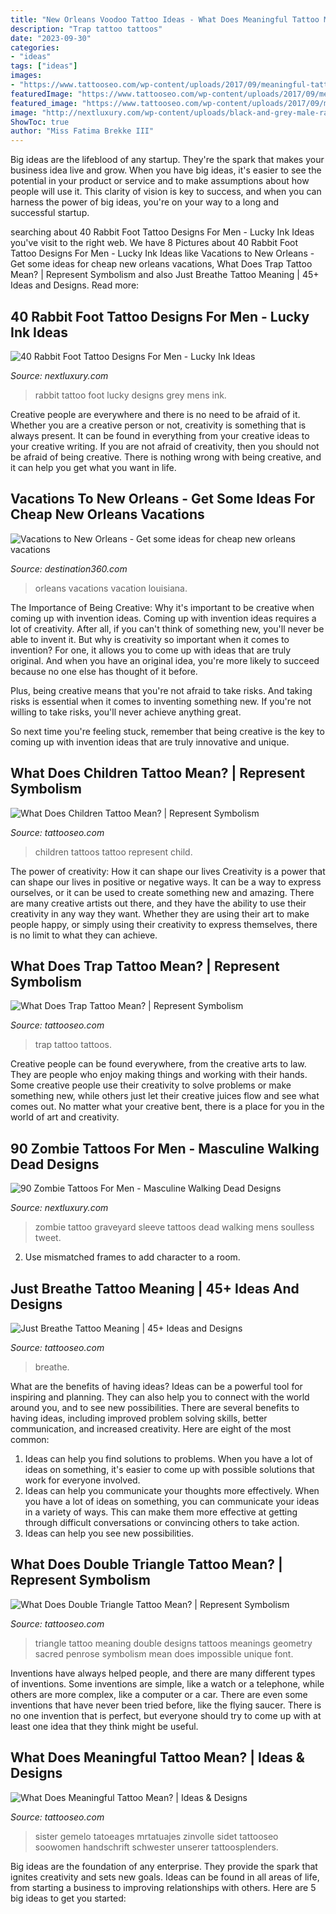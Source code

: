 ```yaml
---
title: "New Orleans Voodoo Tattoo Ideas - What Does Meaningful Tattoo Mean?"
description: "Trap tattoo tattoos"
date: "2023-09-30"
categories:
- "ideas"
tags: ["ideas"]
images:
- "https://www.tattooseo.com/wp-content/uploads/2017/09/meaningful-tattoos-11.jpg"
featuredImage: "https://www.tattooseo.com/wp-content/uploads/2017/09/meaningful-tattoos-11.jpg"
featured_image: "https://www.tattooseo.com/wp-content/uploads/2017/09/meaningful-tattoos-11.jpg"
image: "http://nextluxury.com/wp-content/uploads/black-and-grey-male-rabbit-foot-tattoo-design-inspiration.jpg"
ShowToc: true
author: "Miss Fatima Brekke III"
---
```



Big ideas are the lifeblood of any startup. They're the spark that makes your business idea live and grow. When you have big ideas, it's easier to see the potential in your product or service and to make assumptions about how people will use it. This clarity of vision is key to success, and when you can harness the power of big ideas, you're on your way to a long and successful startup.

	

		
searching about 40 Rabbit Foot Tattoo Designs For Men - Lucky Ink Ideas you've visit to the right web. We have 8 Pictures about 40 Rabbit Foot Tattoo Designs For Men - Lucky Ink Ideas like Vacations to New Orleans - Get some ideas for cheap new orleans vacations, What Does Trap Tattoo Mean? | Represent Symbolism and also Just Breathe Tattoo Meaning | 45+ Ideas and Designs. Read more:
		
    
## 40 Rabbit Foot Tattoo Designs For Men - Lucky Ink Ideas

<img loading=lazy src="http://nextluxury.com/wp-content/uploads/black-and-grey-male-rabbit-foot-tattoo-design-inspiration.jpg" onerror="this.onerror=null;this.src='https://tse3.mm.bing.net/th?id=OIP.tJxScu0quiCjzTanRxASeAHaHa&amp;pid=15.1';" alt="40 Rabbit Foot Tattoo Designs For Men - Lucky Ink Ideas">

_Source: nextluxury.com_

>rabbit tattoo foot lucky designs grey mens ink. 

	

Creative people are everywhere and there is no need to be afraid of it. Whether you are a creative person or not, creativity is something that is always present. It can be found in everything from your creative ideas to your creative writing. If you are not afraid of creativity, then you should not be afraid of being creative. There is nothing wrong with being creative, and it can help you get what you want in life.

    
## Vacations To New Orleans - Get Some Ideas For Cheap New Orleans Vacations

<img loading=lazy src="http://www.destination360.com/north-america/us/louisiana/new-orleans/images/s/new-orleans-vacation.jpg" onerror="this.onerror=null;this.src='https://tse4.mm.bing.net/th?id=OIP.vkZZ_q2dyYXLfgXcPuLptgHaFU&amp;pid=15.1';" alt="Vacations to New Orleans - Get some ideas for cheap new orleans vacations">

_Source: destination360.com_

>orleans vacations vacation louisiana. 

	

The Importance of Being Creative: Why it's important to be creative when coming up with invention ideas.
Coming up with invention ideas requires a lot of creativity. After all, if you can't think of something new, you'll never be able to invent it.
But why is creativity so important when it comes to invention? For one, it allows you to come up with ideas that are truly original. And when you have an original idea, you're more likely to succeed because no one else has thought of it before.

Plus, being creative means that you're not afraid to take risks. And taking risks is essential when it comes to inventing something new. If you're not willing to take risks, you'll never achieve anything great.

So next time you're feeling stuck, remember that being creative is the key to coming up with invention ideas that are truly innovative and unique.

    
## What Does Children Tattoo Mean? | Represent Symbolism

<img loading=lazy src="https://www.tattooseo.com/wp-content/uploads/2018/02/Children-Tattoos-12.jpg" onerror="this.onerror=null;this.src='https://tse3.mm.bing.net/th?id=OIP.ZhMM8pTj3Fp3dZfqUnyMxQAAAA&amp;pid=15.1';" alt="What Does Children Tattoo Mean? | Represent Symbolism">

_Source: tattooseo.com_

>children tattoos tattoo represent child. 

	

The power of creativity: How it can shape our lives
Creativity is a power that can shape our lives in positive or negative ways. It can be a way to express ourselves, or it can be used to create something new and amazing. There are many creative artists out there, and they have the ability to use their creativity in any way they want. Whether they are using their art to make people happy, or simply using their creativity to express themselves, there is no limit to what they can achieve.

    
## What Does Trap Tattoo Mean? | Represent Symbolism

<img loading=lazy src="https://www.tattooseo.com/wp-content/uploads/2018/01/Trap-Tattoo-14.jpg" onerror="this.onerror=null;this.src='https://tse2.mm.bing.net/th?id=OIP.vg6rDbD2P3HQGv_34KlkdwAAAA&amp;pid=15.1';" alt="What Does Trap Tattoo Mean? | Represent Symbolism">

_Source: tattooseo.com_

>trap tattoo tattoos. 

	

Creative people can be found everywhere, from the creative arts to law. They are people who enjoy making things and working with their hands. Some creative people use their creativity to solve problems or make something new, while others just let their creative juices flow and see what comes out. No matter what your creative bent, there is a place for you in the world of art and creativity.

    
## 90 Zombie Tattoos For Men - Masculine Walking Dead Designs

<img loading=lazy src="http://nextluxury.com/wp-content/uploads/soulless-corpse-zombie-in-graveyard-mens-sleeve-tattoo.jpg" onerror="this.onerror=null;this.src='https://tse4.mm.bing.net/th?id=OIP.O2VhcLgh4r8eO_V16bIJZwHaIS&amp;pid=15.1';" alt="90 Zombie Tattoos For Men - Masculine Walking Dead Designs">

_Source: nextluxury.com_

>zombie tattoo graveyard sleeve tattoos dead walking mens soulless tweet. 

	

2. Use mismatched frames to add character to a room.

    
## Just Breathe Tattoo Meaning | 45+ Ideas And Designs

<img loading=lazy src="https://www.tattooseo.com/wp-content/uploads/2018/01/Just-Breathe-Tattoo-11.jpg" onerror="this.onerror=null;this.src='https://tse1.mm.bing.net/th?id=OIP.mhJiMm4pWL_BDHxzyNn_5wAAAA&amp;pid=15.1';" alt="Just Breathe Tattoo Meaning | 45+ Ideas and Designs">

_Source: tattooseo.com_

>breathe. 

	

What are the benefits of having ideas?
Ideas can be a powerful tool for inspiring and planning. They can also help you to connect with the world around you, and to see new possibilities. There are several benefits to having ideas, including improved problem solving skills, better communication, and increased creativity. Here are eight of the most common: 
1. Ideas can help you find solutions to problems. When you have a lot of ideas on something, it's easier to come up with possible solutions that work for everyone involved.
2. Ideas can help you communicate your thoughts more effectively. When you have a lot of ideas on something, you can communicate your ideas in a variety of ways. This can make them more effective at getting through difficult conversations or convincing others to take action. 
3. Ideas can help you see new possibilities.

    
## What Does Double Triangle Tattoo Mean? | Represent Symbolism

<img loading=lazy src="https://www.tattooseo.com/wp-content/uploads/2018/04/Double-Triangle-Tattoo-32.jpg" onerror="this.onerror=null;this.src='https://tse4.mm.bing.net/th?id=OIP.kDaOZ8b61rMiUU3Q6rSZTwAAAA&amp;pid=15.1';" alt="What Does Double Triangle Tattoo Mean? | Represent Symbolism">

_Source: tattooseo.com_

>triangle tattoo meaning double designs tattoos meanings geometry sacred penrose symbolism mean does impossible unique font. 

	

Inventions have always helped people, and there are many different types of inventions. Some inventions are simple, like a watch or a telephone, while others are more complex, like a computer or a car. There are even some inventions that have never been tried before, like the flying saucer. There is no one invention that is perfect, but everyone should try to come up with at least one idea that they think might be useful.

    
## What Does Meaningful Tattoo Mean? | Ideas &amp; Designs

<img loading=lazy src="https://www.tattooseo.com/wp-content/uploads/2017/09/meaningful-tattoos-11.jpg" onerror="this.onerror=null;this.src='https://tse4.mm.bing.net/th?id=OIP.EkD3fjqH-Liigwe2aqcV7gHaNK&amp;pid=15.1';" alt="What Does Meaningful Tattoo Mean? | Ideas &amp; Designs">

_Source: tattooseo.com_

>sister gemelo tatoeages mrtatuajes zinvolle sidet tattooseo soowomen handschrift schwester unserer tattoosplenders. 

	

Big ideas are the foundation of any enterprise. They provide the spark that ignites creativity and sets new goals. Ideas can be found in all areas of life, from starting a business to improving relationships with others. Here are 5 big ideas to get you started:

